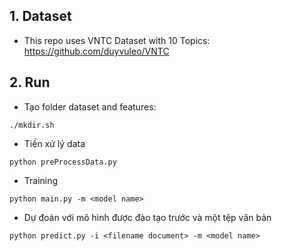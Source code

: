 

## 1. Dataset
- This repo uses VNTC Dataset with 10 Topics: https://github.com/duyvuleo/VNTC

## 2. Run
- Tạo folder dataset and features:
```
./mkdir.sh
```

- Tiền xử lý data
```
python preProcessData.py
```

- Training
```
python main.py -m <model name>
```

- Dự đoán với mô hình được đào tạo trước và một tệp văn bản
```
python predict.py -i <filename document> -m <model name>
```
